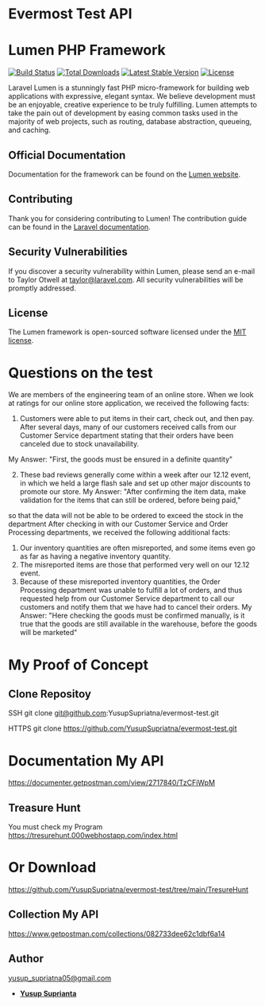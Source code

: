 # Evermost Test API

# Lumen PHP Framework

[![Build Status](https://travis-ci.org/laravel/lumen-framework.svg)](https://travis-ci.org/laravel/lumen-framework)
[![Total Downloads](https://poser.pugx.org/laravel/lumen-framework/d/total.svg)](https://packagist.org/packages/laravel/lumen-framework)
[![Latest Stable Version](https://poser.pugx.org/laravel/lumen-framework/v/stable.svg)](https://packagist.org/packages/laravel/lumen-framework)
[![License](https://poser.pugx.org/laravel/lumen-framework/license.svg)](https://packagist.org/packages/laravel/lumen-framework)

Laravel Lumen is a stunningly fast PHP micro-framework for building web applications with expressive, elegant syntax. We believe development must be an enjoyable, creative experience to be truly fulfilling. Lumen attempts to take the pain out of development by easing common tasks used in the majority of web projects, such as routing, database abstraction, queueing, and caching.

## Official Documentation

Documentation for the framework can be found on the [Lumen website](https://lumen.laravel.com/docs).

## Contributing

Thank you for considering contributing to Lumen! The contribution guide can be found in the [Laravel documentation](https://laravel.com/docs/contributions).

## Security Vulnerabilities

If you discover a security vulnerability within Lumen, please send an e-mail to Taylor Otwell at taylor@laravel.com. All security vulnerabilities will be promptly addressed.

## License

The Lumen framework is open-sourced software licensed under the [MIT license](https://opensource.org/licenses/MIT).


# Questions on the test

We are members of the engineering team of an online store. When we look at ratings for our online store application, we received the following
facts:
1. Customers were able to put items in their cart, check out, and then pay. After several days, many of our customers received calls from
our Customer Service department stating that their orders have been canceled due to stock unavailability.

My Answer:
"First, the goods must be ensured in a definite quantity"


2. These bad reviews generally come within a week after our 12.12 event, in which we held a large flash sale and set up other major
discounts to promote our store.
My Answer:
"After confirming the item data, make validation for the items that can still be ordered, before being paid,"


so that the data will not be able to be ordered to exceed the stock in the department
After checking in with our Customer Service and Order Processing departments, we received the following additional facts:
1. Our inventory quantities are often misreported, and some items even go as far as having a negative inventory quantity.
2. The misreported items are those that performed very well on our 12.12 event.
3. Because of these misreported inventory quantities, the Order Processing department was unable to fulfill a lot of orders, and thus
requested help from our Customer Service department to call our customers and notify them that we have had to cancel their orders.
My Answer:
"Here checking the goods must be confirmed manually, is it true that the goods are still available in the warehouse, before the goods will be marketed"

# My Proof of Concept

## Clone Repositoy

SSH 
git clone git@github.com:YusupSupriatna/evermost-test.git

HTTPS
git clone https://github.com/YusupSupriatna/evermost-test.git

# Documentation My API

https://documenter.getpostman.com/view/2717840/TzCFiWpM

## Treasure Hunt
You must check my Program
https://tresurehunt.000webhostapp.com/index.html

# Or Download

https://github.com/YusupSupriatna/evermost-test/tree/main/TresureHunt

## Collection My API
https://www.getpostman.com/collections/082733dee62c1dbf6a14

## Author

yusup_supriatna05@gmail.com
- **[Yusup Suprianta](https://www.linkedin.com/in/yusup-supriatna-560b75118/)**
